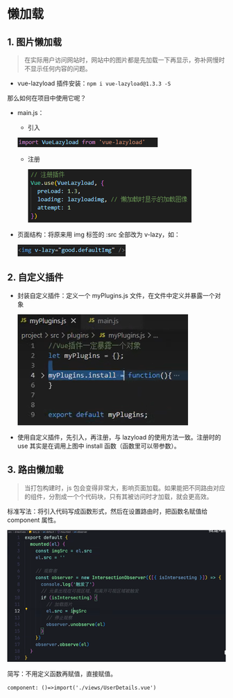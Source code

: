 # 懒加载

## 1. 图片懒加载

> 在实际用户访问网站时，网站中的图片都是先加载一下再显示，弥补网慢时不显示任何内容的问题。

- vue-lazyload 插件安装：`npm i vue-lazyload@1.3.3 -S`

那么如何在项目中使用它呢？

- main.js：

  - 引入

  ![image.png](/images/懒加载1.png)

  - 注册

    ![image.png](/images/懒加载2.png)

- 页面结构：将原来用 img 标签的 :src 全部改为 v-lazy，如：

  ![image.png](/images/懒加载3.png)

## 2. 自定义插件

- 封装自定义插件：定义一个 myPlugins.js 文件，在文件中定义并暴露一个对象

  ![image.png](/images/懒加载4.png)

- 使用自定义插件，先引入，再注册，与 lazyload 的使用方法一致。注册时的 use 其实是在调用上图中 install 函数（函数里可以带参数）。

## 3. 路由懒加载

> 当打包构建时，js 包会变得非常大，影响页面加载。如果能把不同路由对应的组件，分割成一个个代码块，只有其被访问时才加载，就会更高效。

标准写法：将引入代码写成函数形式，然后在设置路由时，把函数名赋值给 component 属性。

![image.png](/images/懒加载5.png)

简写：不用定义函数再赋值，直接赋值。

```
component: ()=>import('./views/UserDetails.vue')
```
